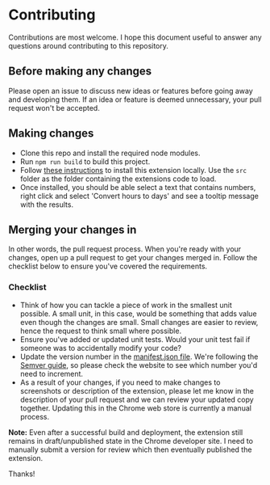 # Contributing

Contributions are most welcome. I hope this document useful to answer any questions around contributing to this repository.

## Before making any changes

Please open an issue to discuss new ideas or features before going away and developing them. If an idea or feature is deemed unnecessary, your pull request won't be accepted.

## Making changes

- Clone this repo and install the required node modules.
- Run `npm run build` to build this project.
- Follow [these instructions](https://superuser.com/a/247654) to install this extension locally. Use the `src` folder as the folder containing the extensions code to load.
- Once installed, you should be able select a text that contains numbers, right click and select 'Convert hours to days' and see a tooltip message with the results.

## Merging your changes in

In other words, the pull request process. When you're ready with your changes, open up a pull request to get your changes merged in. Follow the checklist below to ensure you've covered the requirements.

### Checklist

- Think of how you can tackle a piece of work in the smallest unit possible. A small unit, in this case, would be something that adds value even though the changes are small. Small changes are easier to review, hence the request to think small where possible.
- Ensure you've added or updated unit tests. Would your unit test fail if someone was to accidentally modify your code?
- Update the version number in the [manifest.json file](https://github.com/ClydeDz/hours-to-days-chrome-extension/blob/main/src/manifest.json#L5). We're following the [Semver guide](https://semver.org/), so please check the website to see which number you'd need to increment.
- As a result of your changes, if you need to make changes to screenshots or description of the extension, please let me know in the description of your pull request and we can review your updated copy together. Updating this in the Chrome web store is currently a manual process.

**Note:** Even after a successful build and deployment, the extension still remains in draft/unpublished state in the Chrome developer site. I need to manually submit a version for review which then eventually published the extension.

Thanks!
